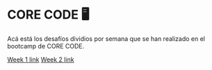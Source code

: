 # CORE CODE 🖥

Acá está los desafíos dividios por semana que se han realizado en el bootcamp de CORE CODE.


[Week 1 link](core-code-from-scratch-readme/Week1)
[Week 2 link](core-code-from-scratch-readme/Week2)


